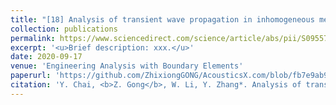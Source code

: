 ```yaml
---
title: "[18] Analysis of transient wave propagation in inhomogeneous media using edge-based gradient smoothing technique and bathe time integration method"
collection: publications
permalink: https://www.sciencedirect.com/science/article/abs/pii/S0955799720302320
excerpt: '<u>Brief description: xxx.</u>'
date: 2020-09-17
venue: 'Engineering Analysis with Boundary Elements'
paperurl: 'https://github.com/ZhixiongGONG/AcousticsX.com/blob/fb7e9ab9ba8ce8fe4e6d90a23446cfa81faf4b52/files/Journal_C09_2020EABE.pdf'
citation: 'Y. Chai, <b>Z. Gong</b>, W. Li, Y. Zhang*. Analysis of transient wave propagation in inhomogeneous media using edge-based gradient smoothing technique and bathe time integration method. <i>Engineering Analysis with Boundary Elements</i> 120, 211-222, (2020).'
---
```

